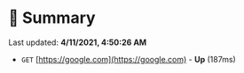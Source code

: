 # 📖 Summary
Last updated: **4/11/2021, 4:50:26 AM**

- `GET` [https://google.com](https://google.com) - **Up** (187ms)
